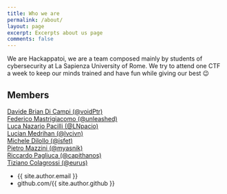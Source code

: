 ```yaml
---
title: Who we are
permalink: /about/
layout: page
excerpt: Excerpts about us page
comments: false
---
```


We are Hackappatoi, we are a team composed mainly by students of cybersecurity at La Sapienza University of Rome. We try to attend one CTF a week to keep our minds trained and have fun while giving our best 😉  

## Members

 [Davide Brian Di Campi (@voidPtr)](/voidptr/)  
 [Federico Mastrigiacomo (@unleashed)](/unleashed/)  
 [Luca Nazario Pacilli (@LNpacio)](/lnpacio/)   
 [Lucian Medrihan (@lvcivn)](/lvcivn/)  
 [Michele Dilollo (@isfet)](/isfet/)  
 [Pietro Mazzini (@myasnik)](/myasnik/)    
 [Riccardo Pagliuca (@capithanos)](/capithanos/)   
 [Tiziano Colagrossi (@eurus)](/eurus/)   
 
 
 

- {{ site.author.email }}
- github.com/{{ site.author.github }}
